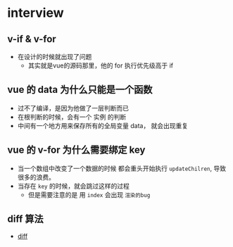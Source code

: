 # interview

##  v-if & v-for
- 在设计的时候就出现了问题
  - 其实就是vue的源码那里，他的 for 执行优先级高于 if 

## vue 的 data 为什么只能是一个函数
- 过不了编译，是因为他做了一层判断而已
- 在根判断的时候，会有一个 实例 的判断
- 中间有一个地方用来保存所有的全局变量 data， 就会出现重复

## vue 的 v-for 为什么需要绑定 key
- 当一个数组中改变了一个数据的时候 都会重头开始执行 `updateChilren`, 导致很多的浪费。  
- 当存在 `key` 的时候，就会跳过这样的过程
  - 但是需要注意的是 用 `index` 会出现 `渲染的bug` 

## diff 算法
- [diff](./diff.md)